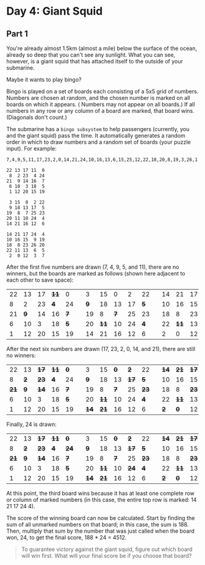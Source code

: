 # Day 4: Giant Squid

## Part 1

You're already almost 1.5km (almost a mile) below the surface of the ocean, already so deep that you can't see any sunlight. What you can see, however, is a giant squid that has
attached itself to the outside of your submarine.

Maybe it wants to play bingo?

Bingo is played on a set of boards each consisting of a 5x5 grid of numbers. Numbers are chosen at random, and the chosen number is marked on all boards on which it appears. (
Numbers may not appear on all boards.) If all numbers in any row or any column of a board are marked, that board wins. (Diagonals don't count.)

The submarine has a `bingo subsystem` to help passengers (currently, you and the giant squid) pass the time. It automatically generates a random order in which to draw numbers and
a random set of boards (your puzzle input). For example:

```
7,4,9,5,11,17,23,2,0,14,21,24,10,16,13,6,15,25,12,22,18,20,8,19,3,26,1

22 13 17 11  0
 8  2 23  4 24
21  9 14 16  7
 6 10  3 18  5
 1 12 20 15 19

 3 15  0  2 22
 9 18 13 17  5
19  8  7 25 23
20 11 10 24  4
14 21 16 12  6

14 21 17 24  4
10 16 15  9 19
18  8 23 26 20
22 11 13  6  5
 2  0 12  3  7
```

After the first five numbers are drawn (7, 4, 9, 5, and 11), there are no winners, but the boards are marked as follows (shown here adjacent to each other to save space):

|     |    |    |            |    |  |      |    |    |    |    |  |    |    |    |     |    |
|-----| --- | --- |------------| --- | --- |------| --- | --- | --- | --- |---  | --- | --- | --- |-----|----- |
| 22  | 13 | 17 | **~~11~~** | 0  |  | 3    | 15 | 0  | 2  | 22 |  | 14 | 21 | 17 | 24  |**~~4~~** |
| 8   | 2  | 23 | **~~4~~**  | 24 |  | **~~9~~** | 18 | 13 | 17 |**~~5~~** |  | 10 | 16 | 15 |**~~9~~**  | 19 |
| 21  |**~~9~~** | 14 | 16         |**~~7~~** |  | 19   | 8  |**~~7~~** | 25 | 23 |  | 18 | 8  | 23 | 26  | 20 |
| 6   | 10 | 3  | 18         |**~~5~~** |  | 20   |**~~11~~**| 10 | 24 |**~~4~~** |  | 22 |**~~11~~**| 13 | 6   |**~~5~~** |
| 1   | 12 | 20 | 15         | 19 |  | 14   | 21 | 16 | 12 | 6  |  | 2  | 0  | 12 | 3   |**~~7~~** |

After the next six numbers are drawn (17, 23, 2, 0, 14, and 21), there are still no winners:

|     |    |    |    |    |  |    |    |    |    |    |  |    |    |    |     |    |
|-----| --- | --- | --- | --- | --- | --- | --- | --- | --- | --- |---  | --- | --- | --- |-----|----- |
| 22  | 13 |**~~17~~**|**~~11~~**|**~~0~~** |  | 3  | 15 |**~~0~~** |**~~2~~** | 22 |  |**~~14~~**|**~~21~~**|**~~17~~**| 24  |**~~4~~** |
| 8   |**~~2~~** |**~~23~~**|**~~4~~** | 24 |  |**~~9~~** | 18 | 13 |**~~17~~**|**~~5~~** |  | 10 | 16 | 15 |**~~9~~**  | 19 |
|**~~21~~** |**~~9~~** |**~~14~~**| 16 |**~~7~~** |  | 19 | 8  |**~~7~~** | 25 |**~~23~~**|  | 18 | 8  |**~~23~~**| 26  | 20 |
| 6   | 10 | 3  | 18 |**~~5~~** |  | 20 |**~~11~~**| 10 | 24 |**~~4~~** |  | 22 |**~~11~~**| 13 | 6   |**~~5~~** |
| 1   | 12 | 20 | 15 | 19 |  |**~~14~~**|**~~21~~**| 16 | 12 | 6  |  |**~~2~~** |**~~0~~** | 12 | 3   |**~~7~~** |

Finally, 24 is drawn:

|     |    |    |    |    |  |    |    |    |    |    |  |    |    |    |     |    |
|-----| --- | --- | --- | --- | --- | --- | --- | --- | --- | --- |---  | --- | --- | --- |-----|----- |
| 22  | 13 |**~~17~~**|**~~11~~**|**~~0~~** |  | 3  | 15 |**~~0~~** |**~~2~~** | 22 |  |**~~14~~**|**~~21~~**|**~~17~~**|**~~24~~** |**~~4~~** |
| 8   |**~~2~~** |**~~23~~**|**~~4~~** |**~~24~~**|  |**~~9~~** | 18 | 13 |**~~17~~**|**~~5~~** |  | 10 | 16 | 15 |**~~9~~**  | 19 |
|**~~21~~** |**~~9~~** |**~~14~~**| 16 |**~~7~~** |  | 19 | 8  |**~~7~~** | 25 |**~~23~~**|  | 18 | 8  |**~~23~~**| 26  | 20 |
| 6   | 10 | 3  | 18 |**~~5~~** |  | 20 |**~~11~~**| 10 |**~~24~~**|**~~4~~** |  | 22 |**~~11~~**| 13 | 6   |**~~5~~** |
| 1   | 12 | 20 | 15 | 19 |  |**~~14~~**|**~~21~~**| 16 | 12 | 6  |  |**~~2~~** |**~~0~~** | 12 | 3   |**~~7~~** |

At this point, the third board wins because it has at least one complete row or column of marked numbers (in this case, the entire top row is marked: 14 21 17 24 4).

The score of the winning board can now be calculated. Start by finding the sum of all unmarked numbers on that board; in this case, the sum is 188. Then, multiply that sum by the
number that was just called when the board won, 24, to get the final score, 188 * 24 = 4512.

> To guarantee victory against the giant squid, figure out which board will win first. What will your final score be if you choose that board?
